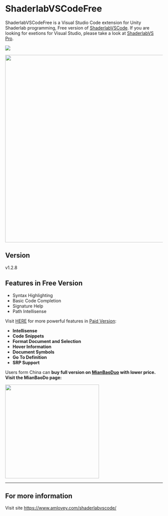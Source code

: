 ShaderlabVSCodeFree
====

ShaderlabVSCodeFree is a Visual Studio Code extension for Unity Shaderlab programming, Free version of <a href='https://assetstore.unity.com/packages/tools/utilities/shaderlabvscode-94653?aid=1011lGoJ' target='_blank'>ShaderlabVSCode</a>. If you are looking for exetions for Visual Studio, please take a look at [ShaderlabVS Pro](https://assetstore.unity.com/packages/slug/186176?aid=1011lGoJ).

![](https://assetstore-cdn-china-v1.unitychina.cn/package-screenshot/69004697-73d9-48a8-8def-d7cd17f5b682.webp)

<img width=600 src='https://assetstore-cdn-china-v1.unitychina.cn/package-screenshot/bf4e0f5b-5e37-46b9-b4b6-f808bc15a7b7.webp'>

## Version

v1.2.8

## Features in Free Version

- Syntax Highlighting
- Basic Code Completion 
- Signature Help
- Path Intellisense

Visit [HERE](http://www.amlovey.com/shaderlabvscode/#/Features) for more powerful features in [Paid Version](https://assetstore.unity.com/packages/tools/utilities/shaderlabvscode-94653?aid=1011lGoJ):

- __Intellisense__
- __Code Snippets__
- __Format Document and Selection__
- __Hover Information__
- __Document Symbols__
- __Go To Definition__
- __SRP Support__


Users form China can __buy full version on [MianBaoDuo](https://mianbaoduo.com/product/show/mbd-Yp2Ylw==) with lower price. Visit the MianBaoDo page:__

<img width=300 height=300 src='https://www.amlovey.com/qrcode/ShaderlabVSCode.png'/>

------
## For more information

Visit site <https://www.amlovey.com/shaderlabvscode/>